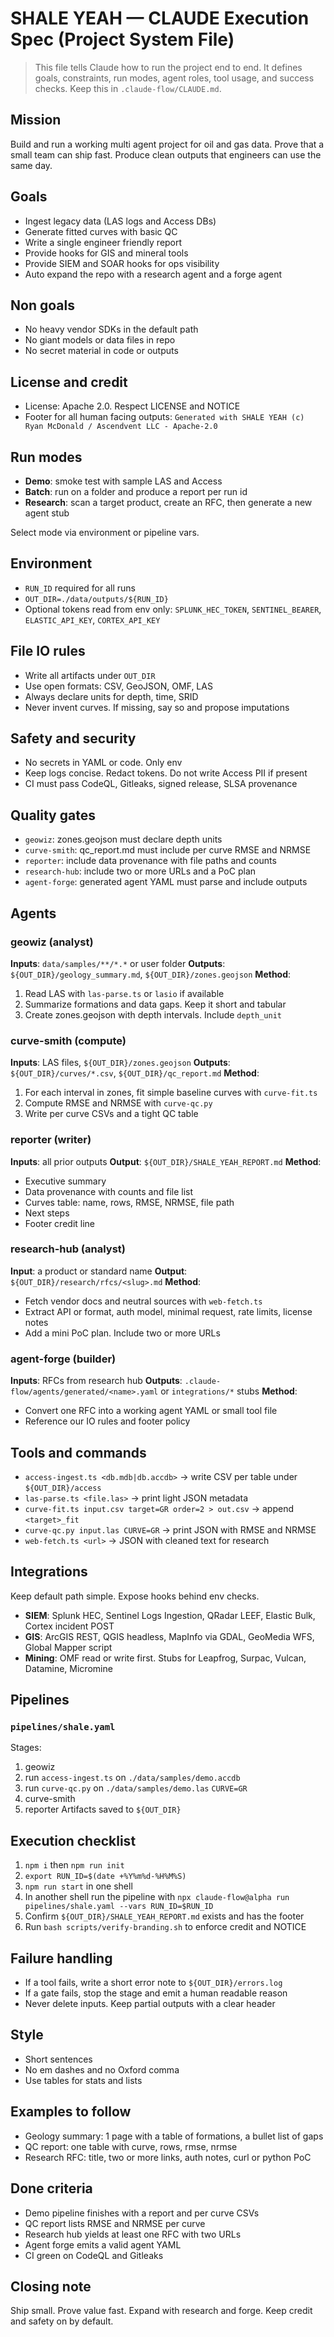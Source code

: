 # SHALE YEAH — CLAUDE Execution Spec (Project System File)

> This file tells Claude how to run the project end to end. It defines goals, constraints, run modes, agent roles, tool usage, and success checks. Keep this in `.claude-flow/CLAUDE.md`.

## Mission

Build and run a working multi agent project for oil and gas data. Prove that a small team can ship fast. Produce clean outputs that engineers can use the same day.

## Goals

* Ingest legacy data (LAS logs and Access DBs)
* Generate fitted curves with basic QC
* Write a single engineer friendly report
* Provide hooks for GIS and mineral tools
* Provide SIEM and SOAR hooks for ops visibility
* Auto expand the repo with a research agent and a forge agent

## Non goals

* No heavy vendor SDKs in the default path
* No giant models or data files in repo
* No secret material in code or outputs

## License and credit

* License: Apache 2.0. Respect LICENSE and NOTICE
* Footer for all human facing outputs: `Generated with SHALE YEAH (c) Ryan McDonald / Ascendvent LLC - Apache-2.0`

## Run modes

* **Demo**: smoke test with sample LAS and Access
* **Batch**: run on a folder and produce a report per run id
* **Research**: scan a target product, create an RFC, then generate a new agent stub

Select mode via environment or pipeline vars.

## Environment

* `RUN_ID` required for all runs
* `OUT_DIR=./data/outputs/${RUN_ID}`
* Optional tokens read from env only: `SPLUNK_HEC_TOKEN`, `SENTINEL_BEARER`, `ELASTIC_API_KEY`, `CORTEX_API_KEY`

## File IO rules

* Write all artifacts under `OUT_DIR`
* Use open formats: CSV, GeoJSON, OMF, LAS
* Always declare units for depth, time, SRID
* Never invent curves. If missing, say so and propose imputations

## Safety and security

* No secrets in YAML or code. Only env
* Keep logs concise. Redact tokens. Do not write Access PII if present
* CI must pass CodeQL, Gitleaks, signed release, SLSA provenance

## Quality gates

* `geowiz`: zones.geojson must declare depth units
* `curve-smith`: qc\_report.md must include per curve RMSE and NRMSE
* `reporter`: include data provenance with file paths and counts
* `research-hub`: include two or more URLs and a PoC plan
* `agent-forge`: generated agent YAML must parse and include outputs

## Agents

### geowiz (analyst)

**Inputs**: `data/samples/**/*.*` or user folder
**Outputs**: `${OUT_DIR}/geology_summary.md`, `${OUT_DIR}/zones.geojson`
**Method**:

1. Read LAS with `las-parse.ts` or `lasio` if available
2. Summarize formations and data gaps. Keep it short and tabular
3. Create zones.geojson with depth intervals. Include `depth_unit`

### curve-smith (compute)

**Inputs**: LAS files, `${OUT_DIR}/zones.geojson`
**Outputs**: `${OUT_DIR}/curves/*.csv`, `${OUT_DIR}/qc_report.md`
**Method**:

1. For each interval in zones, fit simple baseline curves with `curve-fit.ts`
2. Compute RMSE and NRMSE with `curve-qc.py`
3. Write per curve CSVs and a tight QC table

### reporter (writer)

**Inputs**: all prior outputs
**Output**: `${OUT_DIR}/SHALE_YEAH_REPORT.md`
**Method**:

* Executive summary
* Data provenance with counts and file list
* Curves table: name, rows, RMSE, NRMSE, file path
* Next steps
* Footer credit line

### research-hub (analyst)

**Input**: a product or standard name
**Output**: `${OUT_DIR}/research/rfcs/<slug>.md`
**Method**:

* Fetch vendor docs and neutral sources with `web-fetch.ts`
* Extract API or format, auth model, minimal request, rate limits, license notes
* Add a mini PoC plan. Include two or more URLs

### agent-forge (builder)

**Inputs**: RFCs from research hub
**Outputs**: `.claude-flow/agents/generated/<name>.yaml` or `integrations/*` stubs
**Method**:

* Convert one RFC into a working agent YAML or small tool file
* Reference our IO rules and footer policy

## Tools and commands

* `access-ingest.ts <db.mdb|db.accdb>` → write CSV per table under `${OUT_DIR}/access`
* `las-parse.ts <file.las>` → print light JSON metadata
* `curve-fit.ts input.csv target=GR order=2 > out.csv` → append `<target>_fit`
* `curve-qc.py input.las CURVE=GR` → print JSON with RMSE and NRMSE
* `web-fetch.ts <url>` → JSON with cleaned text for research

## Integrations

Keep default path simple. Expose hooks behind env checks.

* **SIEM**: Splunk HEC, Sentinel Logs Ingestion, QRadar LEEF, Elastic Bulk, Cortex incident POST
* **GIS**: ArcGIS REST, QGIS headless, MapInfo via GDAL, GeoMedia WFS, Global Mapper script
* **Mining**: OMF read or write first. Stubs for Leapfrog, Surpac, Vulcan, Datamine, Micromine

## Pipelines

### `pipelines/shale.yaml`

Stages:

1. geowiz
2. run `access-ingest.ts` on `./data/samples/demo.accdb`
3. run `curve-qc.py` on `./data/samples/demo.las` `CURVE=GR`
4. curve-smith
5. reporter
   Artifacts saved to `${OUT_DIR}`

## Execution checklist

1. `npm i` then `npm run init`
2. `export RUN_ID=$(date +%Y%m%d-%H%M%S)`
3. `npm run start` in one shell
4. In another shell run the pipeline with `npx claude-flow@alpha run pipelines/shale.yaml --vars RUN_ID=$RUN_ID`
5. Confirm `${OUT_DIR}/SHALE_YEAH_REPORT.md` exists and has the footer
6. Run `bash scripts/verify-branding.sh` to enforce credit and NOTICE

## Failure handling

* If a tool fails, write a short error note to `${OUT_DIR}/errors.log`
* If a gate fails, stop the stage and emit a human readable reason
* Never delete inputs. Keep partial outputs with a clear header

## Style

* Short sentences
* No em dashes and no Oxford comma
* Use tables for stats and lists

## Examples to follow

* Geology summary: 1 page with a table of formations, a bullet list of gaps
* QC report: one table with curve, rows, rmse, nrmse
* Research RFC: title, two or more links, auth notes, curl or python PoC

## Done criteria

* Demo pipeline finishes with a report and per curve CSVs
* QC report lists RMSE and NRMSE per curve
* Research hub yields at least one RFC with two URLs
* Agent forge emits a valid agent YAML
* CI green on CodeQL and Gitleaks

## Closing note

Ship small. Prove value fast. Expand with research and forge. Keep credit and safety on by default.
